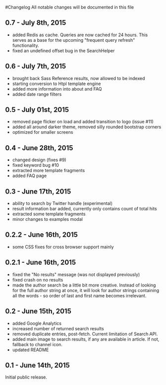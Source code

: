 #Changelog
All notable changes will be documented in this file

## 0.7 - July 8th, 2015

- added Redis as cache. Queries are now cached for 24 hours. This serves as a base for the upcoming "frequent query refresh" functionality.
- fixed an undefined offset bug in the SearchHelper

## 0.6 - July 7th, 2015

- brought back Sass Reference results, now allowed to be indexed
- starting conversion to Htpl template engine
- added more information into about and FAQ
- added date range filters

## 0.5 - July 01st, 2015

- removed page flicker on load and added transition to logo (issue #11)
- added all around darker theme, removed silly rounded bootstrap corners
- optimized for smaller screens

## 0.4 - June 28th, 2015

- changed design (fixes #9)
- fixed keyword bug #10
- extracted more template fragments
- added FAQ page

## 0.3 - June 17th, 2015

- ability to search by Twitter handle (experimental)
- result information bar added, currently only contains count of total hits
- extracted some template fragments
- minor changes to examples modal

## 0.2.2 - June 16th, 2015

- some CSS fixes for cross browser support mainly

## 0.2.1 - June 16th, 2015

- fixed the "No results" message (was not displayed previously)
- fixed crash on no results
- made the author search be a little bit more creative. Instead of looking for the full author string at once, it will look for author strings containing all the words - so order of last and first name becomes irrelevant.

## 0.2 - June 15th, 2015

- added Google Analytics
- increased number of returned search results
- removed duplicate entries, post-fetch. Current limitation of Search API.
- added main image to search results, if any are available in article. If not, fallback to channel icon.
- updated README

## 0.1 - June 14th, 2015

Initial public release.